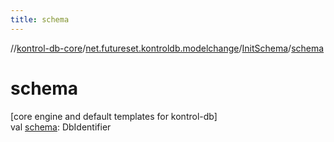 ```yaml
---
title: schema
---
```

//[kontrol-db-core](../../../index.html)/[net.futureset.kontroldb.modelchange](../index.html)/[InitSchema](index.html)/[schema](schema.html)



# schema



[core engine and default templates for kontrol-db]\
val [schema](schema.html): DbIdentifier




